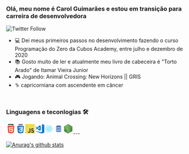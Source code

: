 ### Olá, meu nome é Carol Guimarães e estou em transição para carreira de desenvolvedora

<img alt="Twitter Follow" src="https://img.shields.io/twitter/follow/carolguimari?style=social">


- :computer: Dei meus primeiros passos no desenvolvimento fazendo o curso Programação do Zero da Cubos Academy, entre julho e dezembro de 2020
- :books: Gosto muito de ler e atualmente meu livro de cabeceira é "Torto Arado" de Itamar Vieira Junior 
- :video_game: Jogando: Animal Crossing: New Horizons || GRIS
- :capricorn: capricorniana com ascendente em câncer

<br />

### Linguagens e teconlogias 🛠️ 


<img align="left" alt="HTML5" width="26px" src="https://raw.githubusercontent.com/github/explore/80688e429a7d4ef2fca1e82350fe8e3517d3494d/topics/html/html.png" />
<img align="left" alt="CSS3" width="26px" src="https://raw.githubusercontent.com/github/explore/80688e429a7d4ef2fca1e82350fe8e3517d3494d/topics/css/css.png" />
<img align="left" alt="JavaScript" width="26px" src="https://raw.githubusercontent.com/github/explore/80688e429a7d4ef2fca1e82350fe8e3517d3494d/topics/javascript/javascript.png" />
<img align="left" alt="Visual Studio Code" width="26px" src="https://raw.githubusercontent.com/github/explore/80688e429a7d4ef2fca1e82350fe8e3517d3494d/topics/visual-studio-code/visual-studio-code.png" />
<img align="left" alt="React" width="26px" src="https://raw.githubusercontent.com/github/explore/80688e429a7d4ef2fca1e82350fe8e3517d3494d/topics/react/react.png" />
<img align="left" alt="SQL" width="26px" src="https://raw.githubusercontent.com/github/explore/80688e429a7d4ef2fca1e82350fe8e3517d3494d/topics/sql/sql.png" />
<img align="left" alt="Nodejs" width="26px" src="https://raw.githubusercontent.com/github/explore/80688e429a7d4ef2fca1e82350fe8e3517d3494d/topics/nodejs/nodejs.png" />

<br />
---

[![Anurag's github stats](https://github-readme-stats.vercel.app/api?username=carolguimari)](https://github.com/anuraghazra/github-readme-stats)
